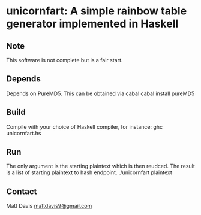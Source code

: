 unicornfart: A simple rainbow table generator implemented in Haskell
====================================================================

Note
----
This software is not complete but is a fair start.

Depends
-------
Depends on PureMD5.  This can be obtained via cabal
    cabal install pureMD5

Build
-----
Compile with your choice of Haskell compiler, for instance:
    ghc unicornfart.hs

Run
---
The only argument is the starting plaintext which is then reudced.  The result
is a list of starting plaintext to hash endpoint.
    ./unicornfart plaintext

Contact
-------
Matt Davis
mattdavis9@gmail.com
